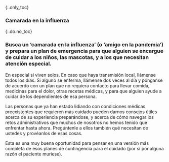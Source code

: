 {:.only_toc}
### Camarada en la influenza

{:.do.no_toc}
### Busca un ‘camarada en la influenza’ (o ‘amigo en la pandemia’) y prepara un plan de emergencia para que alguien se encargue de cuidar a los niños, las mascotas, y a los que necesitan atención especial.

En especial si viven solos. En caso que haya transmisión local, llámense todos los días. Si alguno se enferma, llámense dos veces al día y pónganse de acuerdo con un plan que no requiera contacto para llevar comida, medicinas para el dolor, otras recetas médicas, y para que alguien ayude a cuidar de los dependientes de esa persona.
 
Las personas que ya han estado lidiando con condiciones médicas preexistentes que requieren más cuidado pueden darnos consejos útiles acerca de su experiencia preparándose, y acerca de cómo navegar los retos administrativos que muchos de nosotros no hemos tenido que enfrentar hasta ahora. Pregúntenle a ellos también qué necesitan de ustedes y provéanlos de esas cosas.
 
Esta es una muy buena oportunidad para pensar en una versión más completa de esos planes de contingencia para el cuidado (por si por alguna razón el paciente muriese).
